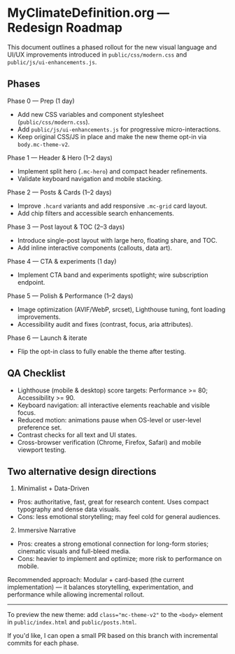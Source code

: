 # MyClimateDefinition.org — Redesign Roadmap

This document outlines a phased rollout for the new visual language and UI/UX improvements introduced in `public/css/modern.css` and `public/js/ui-enhancements.js`.

## Phases

Phase 0 — Prep (1 day)
- Add new CSS variables and component stylesheet (`public/css/modern.css`).
- Add `public/js/ui-enhancements.js` for progressive micro-interactions.
- Keep original CSS/JS in place and make the new theme opt-in via `body.mc-theme-v2`.

Phase 1 — Header & Hero (1–2 days)
- Implement split hero (`.mc-hero`) and compact header refinements.
- Validate keyboard navigation and mobile stacking.

Phase 2 — Posts & Cards (1–2 days)
- Improve `.hcard` variants and add responsive `.mc-grid` card layout.
- Add chip filters and accessible search enhancements.

Phase 3 — Post layout & TOC (2–3 days)
- Introduce single-post layout with large hero, floating share, and TOC.
- Add inline interactive components (callouts, data art).

Phase 4 — CTA & experiments (1 day)
- Implement CTA band and experiments spotlight; wire subscription endpoint.

Phase 5 — Polish & Performance (1–2 days)
- Image optimization (AVIF/WebP, srcset), Lighthouse tuning, font loading improvements.
- Accessibility audit and fixes (contrast, focus, aria attributes).

Phase 6 — Launch & iterate
- Flip the opt-in class to fully enable the theme after testing.

## QA Checklist
- Lighthouse (mobile & desktop) score targets: Performance >= 80; Accessibility >= 90.
- Keyboard navigation: all interactive elements reachable and visible focus.
- Reduced motion: animations pause when OS-level or user-level preference set.
- Contrast checks for all text and UI states.
- Cross-browser verification (Chrome, Firefox, Safari) and mobile viewport testing.

## Two alternative design directions

1) Minimalist + Data-Driven
- Pros: authoritative, fast, great for research content. Uses compact typography and dense data visuals.
- Cons: less emotional storytelling; may feel cold for general audiences.

2) Immersive Narrative
- Pros: creates a strong emotional connection for long-form stories; cinematic visuals and full-bleed media.
- Cons: heavier to implement and optimize; more risk to performance on mobile.

Recommended approach: Modular + card-based (the current implementation) — it balances storytelling, experimentation, and performance while allowing incremental rollout.

---
To preview the new theme: add `class="mc-theme-v2"` to the `<body>` element in `public/index.html` and `public/posts.html`.

If you'd like, I can open a small PR based on this branch with incremental commits for each phase.
